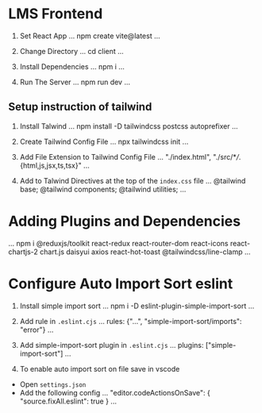 # LMS Frontend

1. Set React App
   ...
   npm create vite@latest
   ...

2. Change Directory
   ...
   cd client
   ...

3. Install Dependencies
   ...
   npm i
   ...

4. Run The Server
   ...
   npm run dev
   ...

## Setup instruction of tailwind

1. Install Talwind
   ...
   npm install -D tailwindcss postcss autoprefixer
   ...

2. Create Tailwind Config File
   ...
   npx tailwindcss init
   ...

3. Add File Extension to Tailwind Config File
   ...
   "./index.html", "./src/\*_/_.{html,js,jsx,ts,tsx}"
   ...

4. Add to Talwind Directives at the top of the `index.css` file
   ...
   @tailwind base;
   @tailwind components;
   @tailwind utilities;
   ...

# Adding Plugins and Dependencies

...
npm i @reduxjs/toolkit react-redux react-router-dom react-icons react-chartjs-2 chart.js daisyui axios react-hot-toast @tailwindcss/line-clamp
...

# Configure Auto Import Sort eslint

1. Install simple import sort
   ...
   npm i -D eslint-plugin-simple-import-sort
   ...

2. Add rule in `.eslint.cjs`
   ...
   rules: {"...", "simple-import-sort/imports": "error"}
   ...

3. Add simple-import-sort plugin in `.eslint.cjs`
   ...
   plugins: ["simple-import-sort"]
   ...

4. To enable auto import sort on file save in vscode

- Open `settings.json`
- Add the following config
  ...
  "editor.codeActionsOnSave": {
  "source.fixAll.eslint": true
  }
  ...
